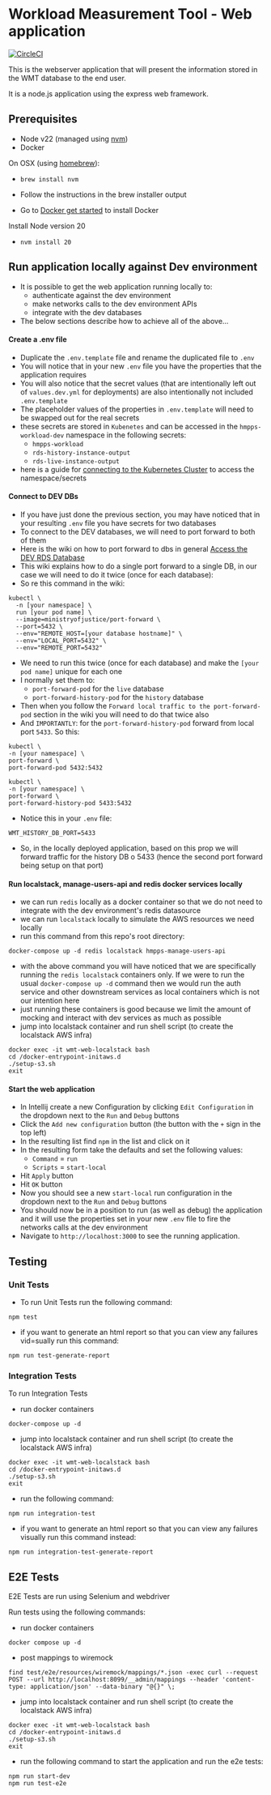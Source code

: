 # Workload Measurement Tool - Web application

[![CircleCI](https://circleci.com/gh/ministryofjustice/wmt-web/tree/main.svg?style=svg)](https://circleci.com/gh/ministryofjustice/wmt-web/tree/main)

This is the webserver application that will present the information stored in the WMT database to the end user.

It is a node.js application using the express web framework.

## Prerequisites
- Node v22 (managed using [nvm](https://github.com/creationix/nvm))
- Docker

On OSX (using [homebrew](https://brew.sh/)):

- `brew install nvm`
- Follow the instructions in the brew installer output

- Go to [Docker get started](https://www.docker.com/get-started) to install Docker

Install Node version 20
- `nvm install 20`

## Run application locally against Dev environment
- It is possible to get the web application running locally to:
  - authenticate against the dev environment
  - make networks calls to the dev environment APIs
  - integrate with the dev databases
- The below sections describe how to achieve all of the above...

#### Create a .env file
- Duplicate the `.env.template` file and rename the duplicated file to `.env`
- You will notice that in your new `.env` file you have the properties that the application requires
- You will also notice that the secret values (that are intentionally left out of `values.dev.yml` for deployments) are also intentionally not included `.env.template`
- The placeholder values of the properties in `.env.template` will need to be swapped out for the real secrets
- these secrets are stored in `Kubenetes` and can be accessed in the `hmpps-workload-dev` namespace in the following secrets: 
  - `hmpps-workload`
  - `rds-history-instance-output`
  - `rds-live-instance-output`
- here is a guide for [connecting to the Kubernetes Cluster](https://user-guide.cloud-platform.service.justice.gov.uk/documentation/getting-started/kubectl-config.html#connecting-to-the-cloud-platform-39-s-kubernetes-cluster) to access the namespace/secrets

#### Connect to DEV DBs
* If you have just done the previous section, you may have noticed that in your resulting `.env` file you have secrets for two databases
* To connect to the DEV databases, we will need to port forward to both of them
* Here is the wiki on how to port forward to dbs in general [Access the DEV RDS Database](https://user-guide.cloud-platform.service.justice.gov.uk/documentation/other-topics/rds-external-access.html#accessing-your-rds-database)
* This wiki explains how to do a single port forward to a single DB, in our case we will need to do it twice (once for each database):
* So re this command in the wiki:
```
kubectl \
  -n [your namespace] \
  run [your pod name] \
  --image=ministryofjustice/port-forward \
  --port=5432 \
  --env="REMOTE_HOST=[your database hostname]" \
  --env="LOCAL_PORT=5432" \
  --env="REMOTE_PORT=5432"
```
- We need to run this twice (once for each database) and make the `[your pod name]` unique for each one 
- I normally set them to:
  - `port-forward-pod` for the `live` database 
  - `port-forward-history-pod` for the `history` database
- Then when you follow the `Forward local traffic to the port-forward-pod` section in the wiki you will need to do that twice also 
- And `IMPORTANTLY`: for the `port-forward-history-pod` forward from local port `5433`. So this:
```
kubectl \
-n [your namespace] \
port-forward \
port-forward-pod 5432:5432

kubectl \
-n [your namespace] \
port-forward \
port-forward-history-pod 5433:5432
```
- Notice this in your `.env` file:
```
WMT_HISTORY_DB_PORT=5433
```
- So, in the locally deployed application, based on this prop we will forward traffic for the history DB o 5433 (hence the second port forward being setup on that port)

#### Run localstack, manage-users-api and redis docker services locally
- we can run `redis` locally as a docker container so that we do not need to integrate with the dev environment's redis datasource
- we can run `localstack` locally to simulate the AWS resources we need locally
- run this command from this repo's root directory: 
```
docker-compose up -d redis localstack hmpps-manage-users-api
```
- with the above command you will have noticed that we are specifically running the `redis localstack` containers only. If we were to run the usual `docker-compose up -d` command then we would run the auth service and other downstream services as local containers which is not our intention here
- just running these containers is good because we limit the amount of mocking and interact with dev services as much as possible
- jump into localstack container and run shell script (to create the localstack AWS infra)
```
docker exec -it wmt-web-localstack bash
cd /docker-entrypoint-initaws.d
./setup-s3.sh
exit
```

#### Start the web application
- In Intellij create a new Configuration by clicking `Edit Configuration` in the dropdown next to the `Run` and `Debug` buttons
- Click the `Add new configuration` button (the button with the `+` sign in the top left)
- In the resulting list find `npm` in the list and click on it
- In the resulting form take the defaults and set the following values:
    - `Command` = `run`
    - `Scripts` = `start-local`
- Hit `Apply` button
- Hit `OK` button
- Now you should see a new `start-local` run configuration in the dropdown next to the `Run` and `Debug` buttons
- You should now be in a position to run (as well as debug) the application and it will use the properties set in your new `.env` file to fire the networks calls at the dev environment
- Navigate to `http://localhost:3000` to see the running application.

## Testing

### Unit Tests
- To run Unit Tests run the following command:
```
npm test
```
- if you want to generate an html report so that you can view any failures vid=sually run this command:
```
npm run test-generate-report
```

### Integration Tests
To run Integration Tests 
- run docker containers
```
docker-compose up -d
```
- jump into localstack container and run shell script (to create the localstack AWS infra)
```
docker exec -it wmt-web-localstack bash
cd /docker-entrypoint-initaws.d
./setup-s3.sh
exit
```
  - run the following command:
```
npm run integration-test
```
- if you want to generate an html report so that you can view any failures visually run this command instead:
```
npm run integration-test-generate-report
```

## E2E Tests

E2E Tests are run using Selenium and webdriver

Run tests using the following commands:
- run docker containers
```
docker compose up -d
```
- post mappings to wiremock
```
find test/e2e/resources/wiremock/mappings/*.json -exec curl --request POST --url http://localhost:8099/__admin/mappings --header 'content-type: application/json' --data-binary "@{}" \;
```
- jump into localstack container and run shell script (to create the localstack AWS infra)
```
docker exec -it wmt-web-localstack bash
cd /docker-entrypoint-initaws.d
./setup-s3.sh
exit
```
- run the following command to start the application and run the e2e tests:
```
npm run start-dev
npm run test-e2e

```
